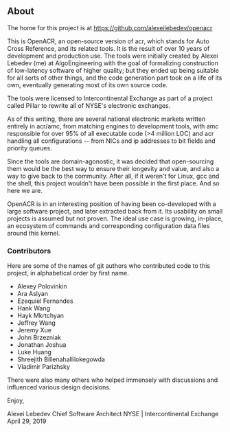 ## About

The home for this project is at https://github.com/alexeilebedev/openacr

This is OpenACR, an open-source version of acr, which stands for Auto Cross
Reference, and its related tools.
It is the result of over 10 years of development and
production use. The tools were initially created by Alexei Lebedev (me) at AlgoEngineering
with the goal of formalizing construction of low-latency software of higher quality;
but they ended up being suitable for all sorts of other things, and the code generation
part took on a life of its own, eventually generating most of its own source code.

The tools were licensed to Intercontinental Exchange as part
of a project called Pillar to rewrite all of NYSE's electronic exchanges.

As of this writing, there are several national electronic markets
written entirely in acr/amc, from matching engines to development tools,
with amc responsible for over 95% of all executable code (>4 million LOC)
and acr handling all configurations -- from NICs and ip addresses to bit fields and
 priority queues.

Since the tools are domain-agonostic, it was decided that open-sourcing
them would be the best way to ensure their longevity and value, and
also a way to give back to the community. After
all, if it weren't for Linux, gcc and the shell, this project wouldn't have
been possible in the first place. And so here we are.

OpenACR is in an interesting position of having been co-developed with a large
software project, and later extracted back from it. Its usability
on small projects is assumed but not proven. The ideal use case is growing,
in-place, an ecosystem of commands and corresponding configuration data
files around this kernel.

### Contributors

Here are some of the names of git authors who contributed code to this project,
in alphabetical order by first name. 

* Alexey Polovinkin
* Ara Aslyan
* Ezequiel Fernandes
* Hank Wang
* Hayk Mkrtchyan
* Jeffrey Wang
* Jeremy Xue
* John Brzezniak
* Jonathan Joshua
* Luke Huang
* Shreejith Billenahallilokegowda
* Vladimir Parizhsky

There were also many others who helped immensely with
discussions and influenced various design decisions.

Enjoy,

Alexei Lebedev
Chief Software Architect
NYSE | Intercontinental Exchange
April 29, 2019
